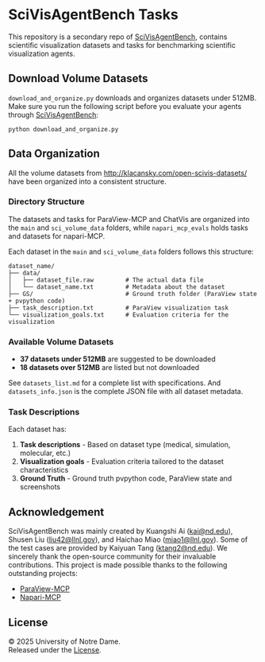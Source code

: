 # SciVisAgentBench Tasks

This repository is a secondary repo of [SciVisAgentBench](https://github.com/KuangshiAi/SciVisAgentBench), contains scientific visualization datasets and tasks for benchmarking scientific visualization agents.

## Download Volume Datasets
`download_and_organize.py` downloads and organizes datasets under 512MB. Make sure you run the following script before you evaluate your agents through [SciVisAgentBench](https://github.com/KuangshiAi/SciVisAgentBench):
```shell
python download_and_organize.py
```

## Data Organization

All the volume datasets from http://klacansky.com/open-scivis-datasets/ have been organized into a consistent structure.

### Directory Structure

The datasets and tasks for ParaView-MCP and ChatVis are organized into the `main` and `sci_volume_data` folders, while `napari_mcp_evals` holds tasks and datasets for napari-MCP.


Each dataset in the `main` and `sci_volume_data` folders follows this structure:
```
dataset_name/
├── data/
│   ├── dataset_file.raw         # The actual data file
│   └── dataset_name.txt         # Metadata about the dataset
├── GS/                          # Ground truth folder (ParaView state + pvpython code)
├── task_description.txt         # ParaView visualization task
└── visualization_goals.txt      # Evaluation criteria for the visualization
```

### Available Volume Datasets

- **37 datasets under 512MB** are suggested to be downloaded
- **18 datasets over 512MB** are listed but not downloaded

See `datasets_list.md` for a complete list with specifications. And `datasets_info.json` is the complete JSON file with all dataset metadata.

### Task Descriptions

Each dataset has:
1. **Task descriptions** - Based on dataset type (medical, simulation, molecular, etc.)
2. **Visualization goals** - Evaluation criteria tailored to the dataset characteristics
3. **Ground Truth** - Ground truth pvpython code, ParaView state and screenshots

## Acknowledgement

SciVisAgentBench was mainly created by Kuangshi Ai (kai@nd.edu), Shusen Liu (liu42@llnl.gov), and Haichao Miao (miao1@llnl.gov). Some of the test cases are provided by Kaiyuan Tang (ktang2@nd.edu). We sincerely thank the open-source community for their invaluable contributions. This project is made possible thanks to the following outstanding projects:

- [ParaView-MCP](https://github.com/LLNL/paraview_mcp)
- [Napari-MCP](https://github.com/LLNL/napari-mcp)

## License

© 2025 University of Notre Dame.  
Released under the [License](./LICENSE).